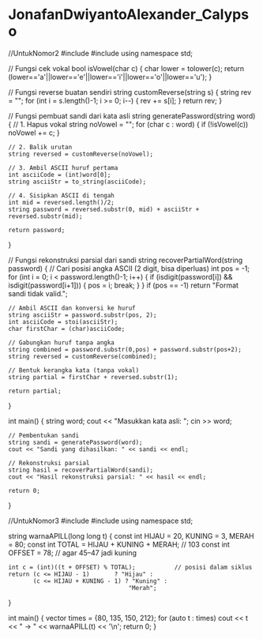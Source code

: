 # JonafanDwiyantoAlexander_Calypso
//UntukNomor2
#include <iostream>
#include <string>
using namespace std;

// Fungsi cek vokal
bool isVowel(char c) {
    char lower = tolower(c);
    return (lower=='a'||lower=='e'||lower=='i'||lower=='o'||lower=='u');
}

// Fungsi reverse buatan sendiri
string customReverse(string s) {
    string rev = "";
    for (int i = s.length()-1; i >= 0; i--) {
        rev += s[i];
    }
    return rev;
}

// Fungsi pembuat sandi dari kata asli
string generatePassword(string word) {
    // 1. Hapus vokal
    string noVowel = "";
    for (char c : word) {
        if (!isVowel(c)) noVowel += c;
    }

    // 2. Balik urutan
    string reversed = customReverse(noVowel);

    // 3. Ambil ASCII huruf pertama
    int asciiCode = (int)word[0];
    string asciiStr = to_string(asciiCode);

    // 4. Sisipkan ASCII di tengah
    int mid = reversed.length()/2;
    string password = reversed.substr(0, mid) + asciiStr + reversed.substr(mid);

    return password;
}

// Fungsi rekonstruksi parsial dari sandi
string recoverPartialWord(string password) {
    // Cari posisi angka ASCII (2 digit, bisa diperluas)
    int pos = -1;
    for (int i = 0; i < password.length()-1; i++) {
        if (isdigit(password[i]) && isdigit(password[i+1])) {
            pos = i;
            break;
        }
    }
    if (pos == -1) return "Format sandi tidak valid.";

    // Ambil ASCII dan konversi ke huruf
    string asciiStr = password.substr(pos, 2);
    int asciiCode = stoi(asciiStr);
    char firstChar = (char)asciiCode;

    // Gabungkan huruf tanpa angka
    string combined = password.substr(0,pos) + password.substr(pos+2);
    string reversed = customReverse(combined);

    // Bentuk kerangka kata (tanpa vokal)
    string partial = firstChar + reversed.substr(1);

    return partial;
}

int main() {
    string word;
    cout << "Masukkan kata asli: ";
    cin >> word;

    // Pembentukan sandi
    string sandi = generatePassword(word);
    cout << "Sandi yang dihasilkan: " << sandi << endl;

    // Rekonstruksi parsial
    string hasil = recoverPartialWord(sandi);
    cout << "Hasil rekonstruksi parsial: " << hasil << endl;

    return 0;
}



//UntukNomor3
#include <iostream>
#include <vector>
using namespace std;

string warnaAPILL(long long t) {
    const int HIJAU = 20, KUNING = 3, MERAH = 80;
    const int TOTAL = HIJAU + KUNING + MERAH;      // 103
    const int OFFSET = 78;                         // agar 45–47 jadi kuning

    int c = (int)((t + OFFSET) % TOTAL);           // posisi dalam siklus
    return (c <= HIJAU - 1)       ? "Hijau" :
           (c <= HIJAU + KUNING - 1) ? "Kuning" :
                                      "Merah";
}

int main() {
    vector<long long> times = {80, 135, 150, 212};
    for (auto t : times)
        cout << t << " -> " << warnaAPILL(t) << '\n';
    return 0;
}
